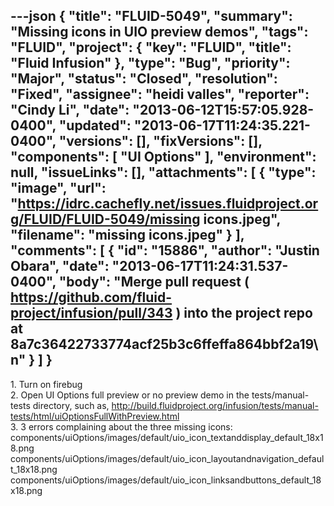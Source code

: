 ---json
{
  "title": "FLUID-5049",
  "summary": "Missing icons in UIO preview demos",
  "tags": "FLUID",
  "project": {
    "key": "FLUID",
    "title": "Fluid Infusion"
  },
  "type": "Bug",
  "priority": "Major",
  "status": "Closed",
  "resolution": "Fixed",
  "assignee": "heidi valles",
  "reporter": "Cindy Li",
  "date": "2013-06-12T15:57:05.928-0400",
  "updated": "2013-06-17T11:24:35.221-0400",
  "versions": [],
  "fixVersions": [],
  "components": [
    "UI Options"
  ],
  "environment": null,
  "issueLinks": [],
  "attachments": [
    {
      "type": "image",
      "url": "https://idrc.cachefly.net/issues.fluidproject.org/FLUID/FLUID-5049/missing icons.jpeg",
      "filename": "missing icons.jpeg"
    }
  ],
  "comments": [
    {
      "id": "15886",
      "author": "Justin Obara",
      "date": "2013-06-17T11:24:31.537-0400",
      "body": "Merge pull request ( <https://github.com/fluid-project/infusion/pull/343> ) into the project repo at 8a7c36422733774acf25b3c6ffeffa864bbf2a19\n"
    }
  ]
}
---
1\. Turn on firebug\
2\. Open UI Options full preview or no preview demo in the tests/manual-tests directory, such as, <http://build.fluidproject.org/infusion/tests/manual-tests/html/uiOptionsFullWithPreview.html>\
3\. 3 errors complaining about the three missing icons:\
components/uiOptions/images/default/uio\_icon\_textanddisplay\_default\_18x18.png\
components/uiOptions/images/default/uio\_icon\_layoutandnavigation\_default\_18x18.png\
components/uiOptions/images/default/uio\_icon\_linksandbuttons\_default\_18x18.png

        